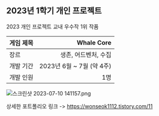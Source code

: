 ## 2023년 1학기 개인 프로젝트
2023 개인 프로젝트 교내 우수작 1위 작품 <br>

| 게임 제목  | Whale Core |
| ------------- | -------------: |
| 장르  | 생존, 어드벤처, 수집  |
| 개발 기간  | 2023년 6월 ~ 7월 (약 4주)  |
| 개발 인원  | 1명  |

![스크린샷 2023-07-10 141157.png](https://prod-files-secure.s3.us-west-2.amazonaws.com/2dad3863-1c4b-4c5e-a3e7-772c1b4b7a9c/f90a7c42-2e8d-4b3e-a3c6-4ff45c6afbae/%EC%8A%A4%ED%81%AC%EB%A6%B0%EC%83%B7_2023-07-10_141157.png)

상세한 포트폴리오 링크 -> https://wonseok1112.tistory.com/11
